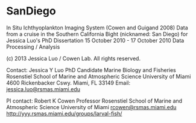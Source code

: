 SanDiego
========

In Situ Ichthyoplankton Imaging System (Cowen and Guigand 2008)
Data from a cruise in the Southern California Bight (nicknamed: San Diego) for Jessica Luo's PhD Dissertation
15 October 2010 - 17 October 2010
Data Processing / Analysis

(c) 2013 Jessica Luo / Cowen Lab. All rights reserved.

Contact:
Jessica Y Luo
PhD Candidate
Marine Biology and Fisheries
Rosenstiel School of Marine and Atmospheric Science
University of Miami
4600 Rickenbacker Cswy.
Miami, FL 33149
Email: jessica.luo@rsmas.miami.edu

PI contact:
Robert K Cowen
Professor
Rosenstiel School of Marine and Atmospheric Science
University of Miami
rcowen@rsmas.miami.edu
http://yyy.rsmas.miami.edu/groups/larval-fish/
